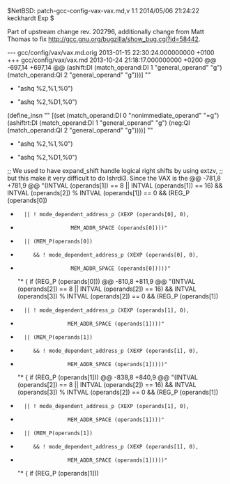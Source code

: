 $NetBSD: patch-gcc-config-vax-vax.md,v 1.1 2014/05/06 21:24:22 keckhardt Exp $

Part of upstream change rev. 202796, additionally change from Matt Thomas
to fix http://gcc.gnu.org/bugzilla/show_bug.cgi?id=58442.

--- gcc/config/vax/vax.md.orig	2013-01-15 22:30:24.000000000 +0100
+++ gcc/config/vax/vax.md	2013-10-24 21:18:17.000000000 +0200
@@ -697,14 +697,14 @@
 	(ashift:DI (match_operand:DI 1 "general_operand" "g")
 		   (match_operand:QI 2 "general_operand" "g")))]
   ""
-  "ashq %2,%1,%0")
+  "ashq %2,%D1,%0")
 
 (define_insn ""
   [(set (match_operand:DI 0 "nonimmediate_operand" "=g")
 	(ashiftrt:DI (match_operand:DI 1 "general_operand" "g")
 		     (neg:QI (match_operand:QI 2 "general_operand" "g"))))]
   ""
-  "ashq %2,%1,%0")
+  "ashq %2,%D1,%0")
 
 ;; We used to have expand_shift handle logical right shifts by using extzv,
 ;; but this make it very difficult to do lshrdi3.  Since the VAX is the
@@ -781,8 +781,9 @@
    "(INTVAL (operands[1]) == 8 || INTVAL (operands[1]) == 16)
    && INTVAL (operands[2]) % INTVAL (operands[1]) == 0
    && (REG_P (operands[0])
-       || ! mode_dependent_address_p (XEXP (operands[0], 0),
-				       MEM_ADDR_SPACE (operands[0])))"
+       || (MEM_P(operands[0])
+          && ! mode_dependent_address_p (XEXP (operands[0], 0),
+				       MEM_ADDR_SPACE (operands[0]))))"
   "*
 {
   if (REG_P (operands[0]))
@@ -810,8 +811,9 @@
   "(INTVAL (operands[2]) == 8 || INTVAL (operands[2]) == 16)
    && INTVAL (operands[3]) % INTVAL (operands[2]) == 0
    && (REG_P (operands[1])
-       || ! mode_dependent_address_p (XEXP (operands[1], 0),
-				      MEM_ADDR_SPACE (operands[1])))"
+       || (MEM_P(operands[1])
+          && ! mode_dependent_address_p (XEXP (operands[1], 0),
+				      MEM_ADDR_SPACE (operands[1]))))"
   "*
 {
   if (REG_P (operands[1]))
@@ -838,8 +840,9 @@
   "(INTVAL (operands[2]) == 8 || INTVAL (operands[2]) == 16)
    && INTVAL (operands[3]) % INTVAL (operands[2]) == 0
    && (REG_P (operands[1])
-       || ! mode_dependent_address_p (XEXP (operands[1], 0),
-				      MEM_ADDR_SPACE (operands[1])))"
+       || (MEM_P(operands[1])
+          && ! mode_dependent_address_p (XEXP (operands[1], 0),
+				      MEM_ADDR_SPACE (operands[1]))))"
   "*
 {
   if (REG_P (operands[1]))
